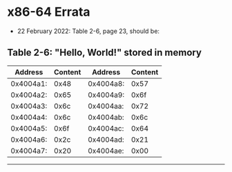 # x86-64 Errata

* 22 February 2022: Table 2-6, page 23, should be:

Table 2-6: "Hello, World!" stored in memory
-------------------------------------------------
| Address   | Content | Address    | Content    |
|-----------|---------|------------|------------|
| 0x4004a1: | 0x48    | 0x4004a8:  | 0x57       |
| 0x4004a2: | 0x65    | 0x4004a9:  | 0x6f       |
| 0x4004a3: | 0x6c    | 0x4004aa:  | 0x72       |
| 0x4004a4: | 0x6c    | 0x4004ab:  | 0x6c       |
| 0x4004a5: | 0x6f    | 0x4004ac:  | 0x64       |
| 0x4004a6: | 0x2c    | 0x4004ad:  | 0x21       |
| 0x4004a7: | 0x20    | 0x4004ae:  | 0x00       |
-------------------------------------------------


